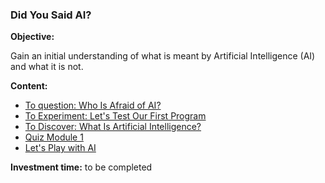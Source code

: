 ### Did You Said AI?

**Objective:**

Gain an initial understanding of what is meant by Artificial Intelligence (AI) and what it is not.

**Content:**

*   [To question: Who Is Afraid of AI?](https://lms.fun-mooc.fr/courses/course-v1:inria+41029+session01/jump_to_id/fb74be0b63a2427fbfa76d2e822a0a76)
*   [To Experiment: Let's Test Our First Program](https://lms.fun-mooc.fr/courses/course-v1:inria+41029+session01/jump_to_id/160205285b294868aab481c75b99bb9a)
*   [To Discover: What Is Artificial Intelligence?](https://lms.fun-mooc.fr/courses/course-v1:inria+41029+session01/jump_to_id/69fac44005c24acd92bd044084f38c95)
*   [Quiz Module 1](https://lms.fun-mooc.fr/courses/course-v1:inria+41029+session01/jump_to_id/72b9a357e8b64a118ddcf2e644d449f0)
*   [Let's Play with AI](https://lms.fun-mooc.fr/courses/course-v1:inria+41029+session01/jump_to_id/a05d0c27e73544c5abb76c083f42da52)

**Investment time:** to be completed

